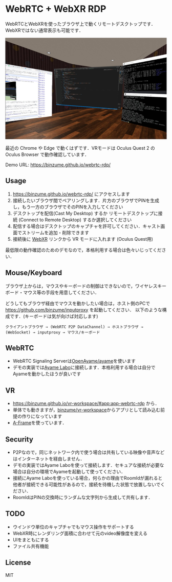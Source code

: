 # WebRTC + WebXR RDP

WebRTCとWebXRを使ったブラウザ上で動くリモートデスクトップです．WebXRではない通常表示も可能です．

![Screenshot](screenshot-xr.png)

最近の Chrome や Edge で動くはずです．VRモードは Oculus Quest 2 の Oculus Browser で動作確認しています．

Demo URL: https://binzume.github.io/webrtc-rdp/

## Usage

1. https://binzume.github.io/webrtc-rdp/ にアクセスします
2. 接続したいブラウザ間でペアリングします．片方のブラウザでPINを生成し，もう一方のブラウザでそのPINを入力してください
3. デスクトップを配信(Cast My Desktop) するか リモートデスクトップに接続 (Connect to Remote Desktop) するか選択してください
4. 配信する場合はデスクトップのキャプチャを許可してください．キャスト画面でストリームを追加・削除できます
5. 接続後に [WebXR](https://binzume.github.io/vr-workspace/#app:app-webrtc-rdp) リンクから VR モードに入れます (Oculus Quest用)

最低限の動作確認のためのデモなので，本格利用する場合は色々いじってください．

## Mouse/Keyboard

ブラウザ上からは，マウスやキーボードの制御はできないので，ワイヤレスキーボード・マウス等の手段を用意してください．

どうしてもブラウザ経由でマウスを動かしたい場合は，ホスト側のPCで https://github.com/binzume/inputproxy を起動してください．
以下のような構成です．(キーボードは気が向けば対応します)

```
クライアントブラウザ → (WebRTC P2P DataChannel) → ホストブラウザ → (WebSocket) → inputproxy → マウス/キーボード
```

## WebRTC

- WebRTC Signaling Serverは[OpenAyame/ayame](https://github.com/OpenAyame/ayame)を使います
- デモの実装では[Ayame Labo](https://ayame-labo.shiguredo.jp/)に接続します．本格利用する場合は自分でAyameを動かしたほうが良いです

## VR

- https://binzume.github.io/vr-workspace/#app:app-webrtc-rdp から．
- 単体でも動きますが，[binzume/vr-workspace](https://github.com/binzume/vr-workspace)からアプリとして読み込む前提の作りになっています
- [A-Frame](https://aframe.io/)を使っています．

## Security

- P2Pなので，同じネットワーク内で使う場合は共有している映像や音声などはインターネットを経由しません．
- デモの実装ではAyame Laboを使って接続します．セキュアな接続が必要な場合は自分の環境でAyameを起動して使ってください．
- 接続にAyame Laboを使っている場合，何らかの理由でRoomIdが漏れると他者が接続できる可能性があるので，接続を待機した状態で放置しないでください．
- RoomIdはPINの交換時にランダムな文字列から生成して共有します．

## TODO

- ウインドウ単位のキャプチャでもマウス操作をサポートする
- WebXR時にレンダリング面積に合わせて元のvideo解像度を変える
- UIをまともにする
- ファイル共有機能

## License

MIT
